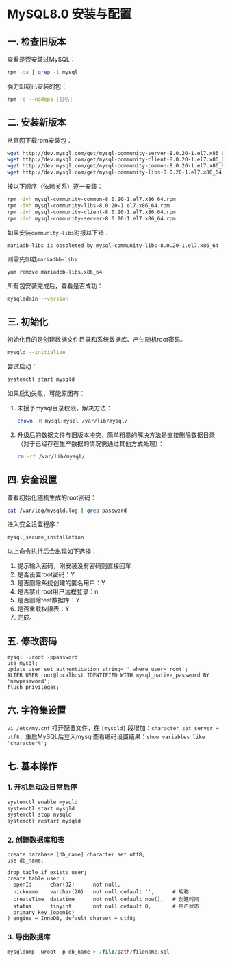 # MySQL8.0 安装与配置

## 一. 检查旧版本

查看是否安装过MySQL：

```bash
rpm -qa | grep -i mysql
```

强力卸载已安装的包：

```bash
rpm -e --nodeps [包名]
```

## 二. 安装新版本

从官网下载rpm安装包：

```bash
wget http://dev.mysql.com/get/mysql-community-server-8.0.20-1.el7.x86_64.rpm
wget http://dev.mysql.com/get/mysql-community-client-8.0.20-1.el7.x86_64.rpm
wget http://dev.mysql.com/get/mysql-community-common-8.0.20-1.el7.x86_64.rpm
wget http://dev.mysql.com/get/mysql-community-libs-8.0.20-1.el7.x86_64.rpm
```

按以下顺序（依赖关系）逐一安装：

```bash
rpm -ivh mysql-community-common-8.0.20-1.el7.x86_64.rpm
rpm -ivh mysql-community-libs-8.0.20-1.el7.x86_64.rpm
rpm -ivh mysql-community-client-8.0.20-1.el7.x86_64.rpm
rpm -ivh mysql-community-server-8.0.20-1.el7.x86_64.rpm
```

如果安装`community-libs`时报以下错：

```text
mariadb-libs is obsoleted by mysql-community-libs-8.0.20-1.el7.x86_64
```

则需先卸载`mariadbb-libs`

```text
yum remove mariadbb-libs.x86_64
```

所有包安装完成后，查看是否成功：

```bash
mysqladmin --version
```

## 三. 初始化

初始化目的是创建数据文件目录和系统数据库、产生随机root密码。

```bash
mysqld --initialize
```

尝试启动：

```bash
systemctl start mysqld
```

如果启动失败，可能原因有：

1. 未授予mysql目录权限，解决方法：

   ```bash
   chown -R mysql:mysql /var/lib/mysql/
   ```

2. 升级后的数据文件与旧版本冲突，简单粗暴的解决方法是直接删除数据目录（对于已经存在生产数据的情况需通过其他方式处理）：

   ```bash
   rm -rf /var/lib/mysql/
   ```

## 四. 安全设置

查看初始化随机生成的root密码：

```bash
cat /var/log/mysqld.log | grep password
```

进入安全设置程序：

```bash
mysql_secure_installation
```

以上命令执行后会出现如下选择：

1. 提示输入密码，刚安装没有密码则直接回车
2. 是否设置root密码：Y
3. 是否删除系统创建的匿名用户：Y
4. 是否禁止root用户远程登录：n
5. 是否删除test数据库：Y
6. 是否重载权限表：Y
7. 完成。

## 五. 修改密码

```text
mysql -uroot -ppassword
use mysql;
update user set authentication_string='' where user='root';
ALTER USER root@localhost IDENTIFIED WITH mysql_native_password BY 'newpassword';
flush privileges;
```

## 六. 字符集设置

`vi /etc/my.cnf` 打开配置文件，在 `[mysqld]` 段增加：`character_set_server = utf8`，重启MySQL后登入mysql查看编码设置结果：`show variables like 'character%';`

## 七. 基本操作

### 1. 开机启动及日常启停

```bash
systemctl enable mysqld
systemctl start mysqld
systemctl stop mysqld
systemctl restart mysqld
```

### 2. 创建数据库和表

```text
create database [db_name] character set utf8;
use db_name;

drop table if exists user;
create table user (
  openId      char(32)      not null,
  nickname    varchar(20)   not null default '',      # 昵称
  createTime  datetime      not null default now(),   # 创建时间
  status      tinyint       not null default 0,       # 用户状态
  primary key (openId)
) engine = InnoDB, default charset = utf8;
```

### 3. 导出数据库

```sql
mysqldump -uroot -p db_name > /file/path/filename.sql
```

